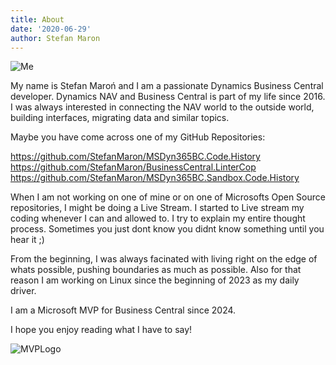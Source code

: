 ```yaml
---
title: About
date: '2020-06-29'
author: Stefan Maron
---
```


![Me](/images/photo.jpeg)

My name is Stefan Maroń and I am a passionate Dynamics Business Central developer. Dynamics NAV and Business Central is part of my life since 2016. I was always interested in connecting the NAV world to the outside world, building interfaces, migrating data and similar topics. 

Maybe you have come across one of my GitHub Repositories:

https://github.com/StefanMaron/MSDyn365BC.Code.History
https://github.com/StefanMaron/BusinessCentral.LinterCop
https://github.com/StefanMaron/MSDyn365BC.Sandbox.Code.History

When I am not working on one of mine or on one of Microsofts Open Source repositories, I might be doing a Live Stream.
I started to Live stream my coding whenever I can and allowed to. I try to explain my entire thought process. Sometimes you just dont know you didnt know something until you hear it ;)

From the beginning, I was always facinated with living right on the edge of whats possible, pushing boundaries as much as possible.
Also for that reason I am working on Linux since the beginning of 2023 as my daily driver.

I am a Microsoft MVP for Business Central since 2024.

I hope you enjoy reading what I have to say!

![MVPLogo](/images/MVP_Badge_Horizontal_Preferred_Blue3005_RGB.png)
